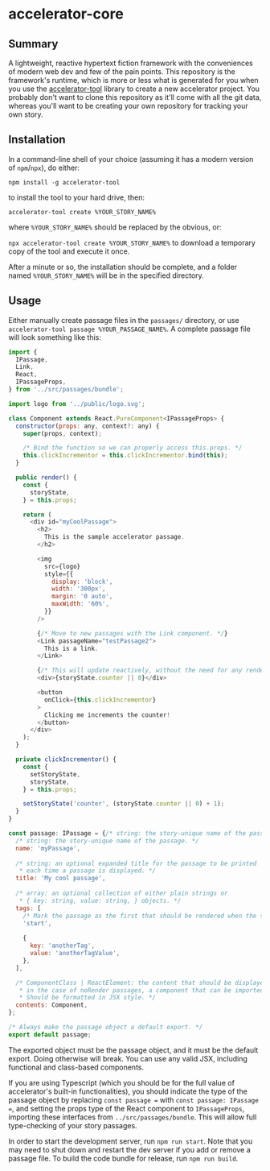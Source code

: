 # accelerator-core

## Summary

A lightweight, reactive hypertext fiction framework with the conveniences of modern web dev and few of the pain points. This repository is the framework's runtime, which is more or less what is generated for you when you use the [accelerator-tool](https://github.com/furkleindustries/accelerator-tool) library to create a new accelerator project. You probably don't want to clone this repository as it'll come with all the git data, whereas you'll want to be creating your own repository for tracking your own story.

## Installation

In a command-line shell of your choice (assuming it has a modern version of `npm`/`npx`), do either:

`npm install -g accelerator-tool`

to install the tool to your hard drive, then:

`accelerator-tool create %YOUR_STORY_NAME%`

where `%YOUR_STORY_NAME%` should be replaced by the obvious, or:

`npx accelerator-tool create %YOUR_STORY_NAME%` to download a temporary copy of the tool and execute it once.

After a minute or so, the installation should be complete, and a folder named `%YOUR_STORY_NAME%` will be in the specified directory.

## Usage

Either manually create passage files in the `passages/` directory, or use `accelerator-tool passage %YOUR_PASSAGE_NAME%`. A complete passage file will look something like this:

```javascript
import {
  IPassage,
  Link,
  React,
  IPassageProps,
} from '../src/passages/bundle';

import logo from '../public/logo.svg';

class Component extends React.PureComponent<IPassageProps> {
  constructor(props: any, context?: any) {
    super(props, context);

    /* Bind the function so we can properly access this.props. */
    this.clickIncrementor = this.clickIncrementor.bind(this);
  }

  public render() {
    const {
      storyState,
    } = this.props;

    return (
      <div id="myCoolPassage">
        <h2>
          This is the sample accelerator passage.
        </h2>

        <img
          src={logo}
          style={{
            display: 'block',
            width: '300px',
            margin: '0 auto',
            maxWidth: '60%',
          }}
        />

        {/* Move to new passages with the Link component. */}
        <Link passageName="testPassage2">
          This is a link.
        </Link>

        {/* This will update reactively, without the need for any rendering logic on your part. */}
        <div>{storyState.counter || 0}</div>

        <button
          onClick={this.clickIncrementor}
        >
          Clicking me increments the counter!
        </button>
      </div>
    );
  }

  private clickIncrementor() {
    const {
      setStoryState,
      storyState,
    } = this.props;

    setStoryState('counter', (storyState.counter || 0) + 1);
  }
}

const passage: IPassage = {/* string: the story-unique name of the passage. */
  /* string: the story-unique name of the passage. */
  name: 'myPassage',
  
  /* string: an optional expanded title for the passage to be printed
   * each time a passage is displayed. */
  title: 'My cool passage',
  
  /* array: an optional collection of either plain strings or
   * { key: string, value: string, } objects. */
  tags: [
    /* Mark the passage as the first that should be rendered when the story is started. */
    'start',
  
    {
      key: 'anotherTag',
      value: 'anotherTagValue',
    },
  ],

  /* ComponentClass | ReactElement: the content that should be displayed, or,
   * in the case of noRender passages, a component that can be imported.
   * Should be formatted in JSX style. */
  contents: Component,
};

/* Always make the passage object a default export. */
export default passage;
```

The exported object must be the passage object, and it must be the default export. Doing otherwise will break. You can use any valid JSX, including functional and class-based components.

If you are using Typescript (which you should be for the full value of accelerator's built-in functionalities), you should indicate the type of the passage object by replacing `const passage =` with `const passage: IPassage =`, and setting the props type of the React component to `IPassageProps`, importing these interfaces from `../src/passages/bundle`. This will allow full type-checking of your story passages.

In order to start the development server, run `npm run start`. Note that you may need to shut down and restart the dev server if you add or remove a passage file. To build the code bundle for release, run `npm run build`.